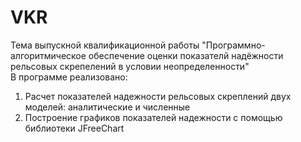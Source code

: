 # VKR  
Тема выпускной квалификационной работы
"Программно-алгоритмическое обеспечение оценки показателй надёжности рельсовых скрепелений в условии неопределенности" <br>
В программе реализовано:
1. Расчет показателей надежности рельсовых скреплений двух моделей: аналитические и численные
2. Построение графиков показателей надежности с помощью библиотеки JFreeChart
